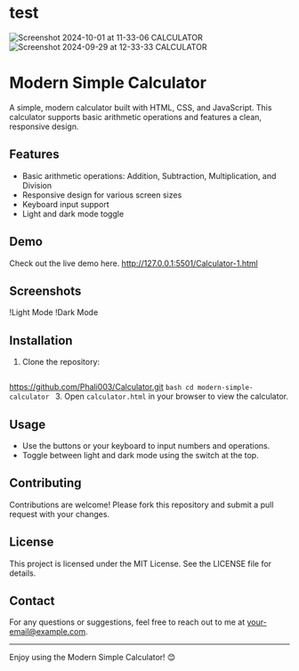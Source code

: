 # test 
![Screenshot 2024-10-01 at 11-33-06 CALCULATOR](https://github.com/user-attachments/assets/f9c83eb1-2eb1-4ada-9496-8a7202a860ad)
![Screenshot 2024-09-29 at 12-33-33 CALCULATOR](https://github.com/user-attachments/assets/c58a3bb2-5d37-4ad3-91d7-7bc04803442a)


# Modern Simple Calculator

A simple, modern calculator built with HTML, CSS, and JavaScript. This calculator supports basic arithmetic operations and features a clean, responsive design.

## Features

- Basic arithmetic operations: Addition, Subtraction, Multiplication, and Division
- Responsive design for various screen sizes
- Keyboard input support
- Light and dark mode toggle

## Demo

Check out the live demo here.
http://127.0.0.1:5501/Calculator-1.html

## Screenshots

!Light Mode
!Dark Mode

## Installation

1. Clone the repository:
    ```bash
 https://github.com/Phali003/Calculator.git
    ```bash
    cd modern-simple-calculator
    ```
3. Open `calculator.html` in your browser to view the calculator.

## Usage

- Use the buttons or your keyboard to input numbers and operations.
- Toggle between light and dark mode using the switch at the top.

## Contributing

Contributions are welcome! Please fork this repository and submit a pull request with your changes.

## License

This project is licensed under the MIT License. See the LICENSE file for details.

## Contact

For any questions or suggestions, feel free to reach out to me at your-email@example.com.

---

Enjoy using the Modern Simple Calculator! 😊
